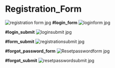 # Registration_Form
![registration form jpg](https://github.com/user-attachments/assets/756dc4f6-463a-4293-b301-9f731bd2b813)
**#login_form**
![loginform jpg](https://github.com/user-attachments/assets/2005650d-800f-4126-ad02-68c28b2b9205)

**#login_submit**
![loginsubmit jpg](https://github.com/user-attachments/assets/c5b34595-6343-426b-8b2c-2953934aed97)


**#form_submit**
![registrationsubmit jpg](https://github.com/user-attachments/assets/3ed09e2e-d0df-4d57-92af-ea80b22b1268)


**#forgot_password_form**
![Resetpasswordform jpg](https://github.com/user-attachments/assets/d2373e33-1046-485f-9bf5-3c6355ff1ad9)


**#forgot_submit**
![resetpasswordsubmit jpg](https://github.com/user-attachments/assets/cb73ca7c-0702-4b4a-8315-faa20f24d473)


